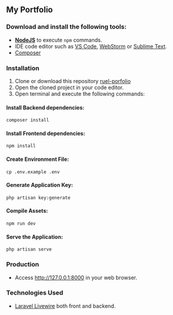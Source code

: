 ## My Portfolio

### Download and install the following tools:
- [**NodeJS**](https://nodejs.org/) to execute `npm` commands.
- IDE code editor such as
  [VS Code](https://code.visualstudio.com),
  [WebStorm](https://www.jetbrains.com/webstorm) or
  [Sublime Text](https://www.sublimetext.com).
- [Composer](https://getcomposer.org/download/)

### Installation

1. Clone or download this repository [ruel-porfolio](https://github.com/ruelperez/ruel-portfolio)
2. Open the cloned project in your code editor.
3. Open terminal and execute the following commands:

#### Install Backend dependencies:
    composer install
#### Install Frontend dependencies:
    npm install
#### Create Environment File:
    cp .env.example .env
#### Generate Application Key:
    php artisan key:generate
#### Compile Assets:
    npm run dev
#### Serve the Application:
    php artisan serve

    

### Production
- Access <http://127.0.0.1:8000> in your web browser.

### Technologies Used
- [Laravel Livewire](https://laravel-livewire.com/) both front and backend.


